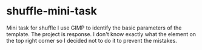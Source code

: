 # shuffle-mini-task
Mini task for shuffle
I use GIMP to identify the basic parameters of the template. 
The project is response. 
I don't know exactly what the element on the top right corner so I decided not to do it to prevent the mistakes.
